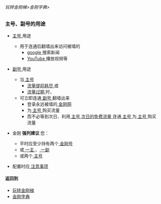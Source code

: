 ###### 玩转金刚梯>金刚字典>


### 主号、副号的用途
- [ 主号 ](https://github.com/a2zitpro/web/blob/master/LadderFree/kkDictionary/KKIDMain.md)用途
  - 用于连通后翻墙出来访问被墙的
    - [ google ](https://google.com)搜索新闻
    - [ YouTube ](https://youtube.com)播放视频等
- [ 副号 ](https://github.com/a2zitpro/web/blob/master/auxiliarykkid.md)用途
  - 当[ 主号 ](https://github.com/a2zitpro/web/blob/master/LadderFree/kkDictionary/KKIDMain.md)
    - [ 流量提前耗尽 ](https://github.com/a2zitpro/web/blob/master/kkdatatrafficisexhaustedearly.md)或
    - [ 流量过期 ](https://github.com/a2zitpro/web/blob/master/kkdatatrafficexpired.md)时，
  - 可立即连通[ 副号 ](https://github.com/a2zitpro/web/blob/master/auxiliarykkid.md)翻墙出来
    - 登录永远被墙的[ 金刚网 ](https://github.com/a2zitpro/web/blob/master/kksitecn.md)
    - 为[ 主号 ](https://github.com/a2zitpro/web/blob/master/LadderFree/kkDictionary/KKIDMain.md)购买流量
    - 而不必等到次日、利用[ 主号 ](https://github.com/a2zitpro/web/blob/master/LadderFree/kkDictionary/KKIDMain.md)[ 次日的免费流量 ](https://github.com/a2zitpro/web/blob/master/kkdatatrafficfree.md)连通[ 主号 ](https://github.com/a2zitpro/web/blob/master/LadderFree/kkDictionary/KKIDMain.md)为[ 主号 ](https://github.com/a2zitpro/web/blob/master/LadderFree/kkDictionary/KKIDMain.md)购买流量

- 金刚<strong> 强列建议 </strong >您：
  - 平时应至少持有两个[ 金刚号 ](https://github.com/a2zitpro/web/blob/master/LadderFree/kkDictionary/KKID.md)
  - 或[ 一主 ](https://github.com/a2zitpro/web/blob/master/LadderFree/kkDictionary/KKIDMain.md)、[ 一副 ]()
  - 或两个[ 主号 ](https://github.com/a2zitpro/web/blob/master/LadderFree/kkDictionary/KKIDMain.md)
- 配置时应[ 注意事项 ](https://github.com/a2zitpro/web/blob/master/configurationconsiderations.md)


#### 返回到
- [玩转金刚梯](https://github.com/a2zitpro/web/blob/master/LadderFree/main.md)
- [金刚字典](https://github.com/a2zitpro/web/blob/master/LadderFree/kkDictionary/KKDictionary.md)

